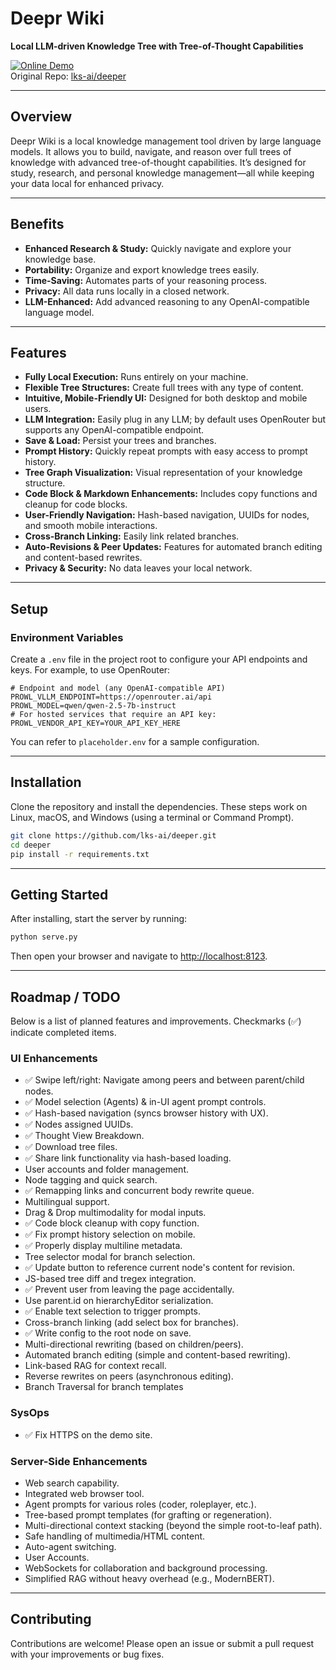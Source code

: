 # Deepr Wiki
**Local LLM-driven Knowledge Tree with Tree-of-Thought Capabilities**

[![Online Demo](https://img.shields.io/badge/Online-Demo-blue)](http://deepr.wiki)  
Original Repo: [lks-ai/deeper](https://github.com/lks-ai/deeper)

---

## Overview

Deepr Wiki is a local knowledge management tool driven by large language models. It allows you to build, navigate, and reason over full trees of knowledge with advanced tree-of-thought capabilities. It’s designed for study, research, and personal knowledge management—all while keeping your data local for enhanced privacy.

---

## Benefits

- **Enhanced Research & Study:** Quickly navigate and explore your knowledge base.
- **Portability:** Organize and export knowledge trees easily.
- **Time-Saving:** Automates parts of your reasoning process.
- **Privacy:** All data runs locally in a closed network.
- **LLM-Enhanced:** Add advanced reasoning to any OpenAI-compatible language model.

---

## Features

- **Fully Local Execution:** Runs entirely on your machine.
- **Flexible Tree Structures:** Create full trees with any type of content.
- **Intuitive, Mobile-Friendly UI:** Designed for both desktop and mobile users.
- **LLM Integration:** Easily plug in any LLM; by default uses OpenRouter but supports any OpenAI-compatible endpoint.
- **Save & Load:** Persist your trees and branches.
- **Prompt History:** Quickly repeat prompts with easy access to prompt history.
- **Tree Graph Visualization:** Visual representation of your knowledge structure.
- **Code Block & Markdown Enhancements:** Includes copy functions and cleanup for code blocks.
- **User-Friendly Navigation:** Hash-based navigation, UUIDs for nodes, and smooth mobile interactions.
- **Cross-Branch Linking:** Easily link related branches.
- **Auto-Revisions & Peer Updates:** Features for automated branch editing and content-based rewrites.
- **Privacy & Security:** No data leaves your local network.

---

## Setup

### Environment Variables

Create a `.env` file in the project root to configure your API endpoints and keys. For example, to use OpenRouter:

```dotenv
# Endpoint and model (any OpenAI-compatible API)
PROWL_VLLM_ENDPOINT=https://openrouter.ai/api
PROWL_MODEL=qwen/qwen-2.5-7b-instruct
# For hosted services that require an API key:
PROWL_VENDOR_API_KEY=YOUR_API_KEY_HERE
```

You can refer to `placeholder.env` for a sample configuration.

---

## Installation

Clone the repository and install the dependencies. These steps work on Linux, macOS, and Windows (using a terminal or Command Prompt).

```sh
git clone https://github.com/lks-ai/deeper.git
cd deeper
pip install -r requirements.txt
```

---

## Getting Started

After installing, start the server by running:

```sh
python serve.py
```

Then open your browser and navigate to [http://localhost:8123](http://localhost:8123).

---

## Roadmap / TODO

Below is a list of planned features and improvements. Checkmarks (✅) indicate completed items.

### UI Enhancements
- ✅ Swipe left/right: Navigate among peers and between parent/child nodes.
- ✅ Model selection (Agents) & in-UI agent prompt controls.
- ✅ Hash-based navigation (syncs browser history with UX).
- ✅ Nodes assigned UUIDs.
- ✅ Thought View Breakdown.
- ✅ Download tree files.
- ✅ Share link functionality via hash-based loading.
- User accounts and folder management.
- Node tagging and quick search.
- ✅ Remapping links and concurrent body rewrite queue.
- Multilingual support.
- Drag & Drop multimodality for modal inputs.
- ✅ Code block cleanup with copy function.
- ✅ Fix prompt history selection on mobile.
- ✅ Properly display multiline metadata.
- Tree selector modal for branch selection.
- ✅ Update button to reference current node's content for revision.
- JS-based tree diff and tregex integration.
- ✅ Prevent user from leaving the page accidentally.
- Use parent.id on hierarchyEditor serialization.
- ✅ Enable text selection to trigger prompts.
- Cross-branch linking (add select box for branches).
- ✅ Write config to the root node on save.
- Multi-directional rewriting (based on children/peers).
- Automated branch editing (simple and content-based rewriting).
- Link-based RAG for context recall.
- Reverse rewrites on peers (asynchronous editing).
- Branch Traversal for branch templates

### SysOps
- ✅ Fix HTTPS on the demo site.

### Server-Side Enhancements
- Web search capability.
- Integrated web browser tool.
- Agent prompts for various roles (coder, roleplayer, etc.).
- Tree-based prompt templates (for grafting or regeneration).
- Multi-directional context stacking (beyond the simple root-to-leaf path).
- Safe handling of multimedia/HTML content.
- Auto-agent switching.
- User Accounts.
- WebSockets for collaboration and background processing.
- Simplified RAG without heavy overhead (e.g., ModernBERT).

---

## Contributing

Contributions are welcome! Please open an issue or submit a pull request with your improvements or bug fixes.

